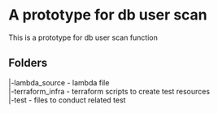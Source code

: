 # A prototype for db user scan
This is a prototype for db user scan function

## Folders 
   |-lambda_source - lambda file   
   |-terraform_infra - terraform scripts to create test resources  
   |-test - files to conduct related test  